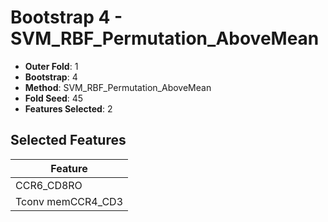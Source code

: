 # Bootstrap 4 - SVM_RBF_Permutation_AboveMean

- **Outer Fold**: 1
- **Bootstrap**: 4
- **Method**: SVM_RBF_Permutation_AboveMean
- **Fold Seed**: 45
- **Features Selected**: 2

## Selected Features

| Feature |
|---------|
| CCR6_CD8RO |
| Tconv memCCR4_CD3 |
